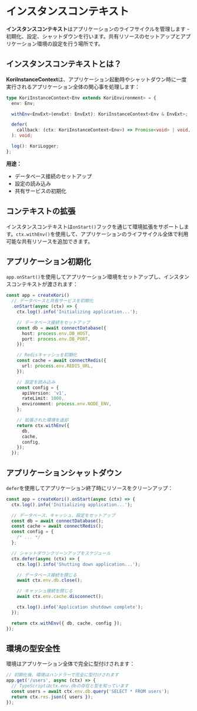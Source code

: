 # インスタンスコンテキスト

**インスタンスコンテキスト**はアプリケーションのライフサイクルを管理します - 初期化、設定、シャットダウンを行います。共有リソースのセットアップとアプリケーション環境の設定を行う場所です。

## インスタンスコンテキストとは？

**KoriInstanceContext**は、アプリケーション起動時やシャットダウン時に一度実行されるアプリケーション全体の関心事を処理します：

```typescript
type KoriInstanceContext<Env extends KoriEnvironment> = {
  env: Env;

  withEnv<EnvExt>(envExt: EnvExt): KoriInstanceContext<Env & EnvExt>;

  defer(
    callback: (ctx: KoriInstanceContext<Env>) => Promise<void> | void,
  ): void;

  log(): KoriLogger;
};
```

**用途：**

- データベース接続のセットアップ
- 設定の読み込み
- 共有サービスの初期化

## コンテキストの拡張

インスタンスコンテキストは`onStart()`フックを通じて環境拡張をサポートします。`ctx.withEnv()`を使用して、アプリケーションのライフサイクル全体で利用可能な共有リソースを追加できます。

## アプリケーション初期化

`app.onStart()`を使用してアプリケーション環境をセットアップし、インスタンスコンテキストが渡されます：

```typescript
const app = createKori()
  // データベースと共有サービスを初期化
  .onStart(async (ctx) => {
    ctx.log().info('Initializing application...');

    // データベース接続をセットアップ
    const db = await connectDatabase({
      host: process.env.DB_HOST,
      port: process.env.DB_PORT,
    });

    // Redisキャッシュを初期化
    const cache = await connectRedis({
      url: process.env.REDIS_URL,
    });

    // 設定を読み込み
    const config = {
      apiVersion: 'v1',
      rateLimit: 1000,
      environment: process.env.NODE_ENV,
    };

    // 拡張された環境を返却
    return ctx.withEnv({
      db,
      cache,
      config,
    });
  });
```

## アプリケーションシャットダウン

`defer`を使用してアプリケーション終了時にリソースをクリーンアップ：

```typescript
const app = createKori().onStart(async (ctx) => {
  ctx.log().info('Initializing application...');

  // データベース、キャッシュ、設定をセットアップ
  const db = await connectDatabase();
  const cache = await connectRedis();
  const config = {
    /* ... */
  };

  // シャットダウンクリーンアップをスケジュール
  ctx.defer(async (ctx) => {
    ctx.log().info('Shutting down application...');

    // データベース接続を閉じる
    await ctx.env.db.close();

    // キャッシュ接続を閉じる
    await ctx.env.cache.disconnect();

    ctx.log().info('Application shutdown complete');
  });

  return ctx.withEnv({ db, cache, config });
});
```

## 環境の型安全性

環境はアプリケーション全体で完全に型付けされます：

```typescript
// 初期化後、環境はハンドラーで完全に型付けされます
app.get('/users', async (ctx) => {
  // TypeScriptはctx.env.dbの存在と型を知っています
  const users = await ctx.env.db.query('SELECT * FROM users');
  return ctx.res.json({ users });
});
```
